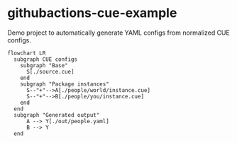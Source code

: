 # githubactions-cue-example

Demo project to automatically generate YAML configs from normalized CUE configs.

```mermaid
flowchart LR
  subgraph CUE configs
    subgraph "Base"
      S[./source.cue]
    end
    subgraph "Package instances"
      S--"+"-->A[./people/world/instance.cue]
      S--"+"-->B[./people/you/instance.cue]
    end
  end
  subgraph "Generated output"
      A --> Y[./out/people.yaml]
      B --> Y
  end
```
